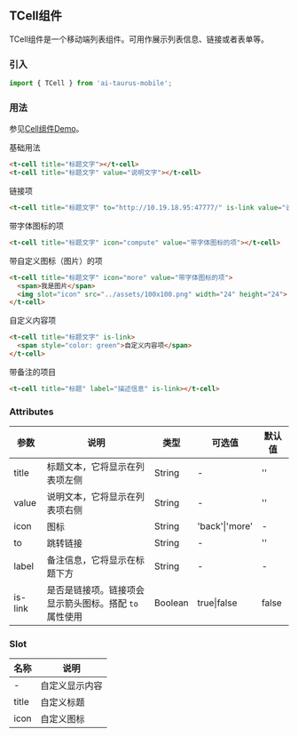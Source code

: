 ## TCell组件

TCell组件是一个移动端列表组件。可用作展示列表信息、链接或者表单等。

### 引入

```js
import { TCell } from 'ai-taurus-mobile';
```

### 用法

参见[Cell组件Demo][cell-demo]。

基础用法

```html
<t-cell title="标题文字"></t-cell>
<t-cell title="标题文字" value="说明文字"></t-cell>
```

链接项

```html
<t-cell title="标题文字" to="http://10.19.18.95:47777/" is-link value="说明文字"></t-cell>
```

带字体图标的项

```html
<t-cell title="标题文字" icon="compute" value="带字体图标的项"></t-cell>
```

带自定义图标（图片）的项

```html
<t-cell title="标题文字" icon="more" value="带字体图标的项">
  <span>我是图片</span>
  <img slot="icon" src="../assets/100x100.png" width="24" height="24">
</t-cell>
```

自定义内容项

```html
<t-cell title="标题文字" is-link>
  <span style="color: green">自定义内容项</span>
</t-cell>
```

带备注的项目

```html
<t-cell title="标题" label="描述信息" is-link></t-cell>
```

### Attributes

| 参数 | 说明 | 类型 | 可选值 | 默认值 |
| ---- | ---- | ---- | ---- | ---- |
| title | 标题文本，它将显示在列表项左侧 | String | - | '' |
| value | 说明文本，它将显示在列表项右侧 | String | - | '' |
| icon | 图标 | String | 'back'\|'more' | - |
| to | 跳转链接 | String | - | '' |
| label | 备注信息，它将显示在标题下方 | String | - | - |
| is-link | 是否是链接项。链接项会显示箭头图标。搭配 `to` 属性使用 | Boolean | true\|false | false |

### Slot

| 名称 | 说明 |
| ------- | ---- |
| - | 自定义显示内容 |
| title | 自定义标题 |
| icon | 自定义图标 |


[cell-demo]: /static/mobile-demo/examples/index.html#/cell
